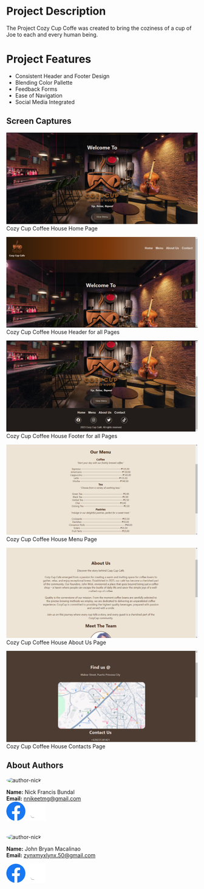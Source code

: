 # Project Description
The Project Cozy Cup Coffe was created to bring the coziness of a cup of Joe to each and every human being.

# Project Features

- Consistent Header and Footer Design
- Blending Color Pallette
- Feedback Forms 
- Ease of Navigation
- Social Media Integrated

##  Screen Captures
![homepage](/img/Screenshot%20(2).png) <br>
Cozy Cup Coffee House Home Page

![Header](/img/Screenshot%20(3).png) <br>
Cozy Cup Coffee House Header for all Pages

![Footer](/img/Screenshot%20(4).png) <br>
Cozy Cup Coffee House Footer for all Pages

![Menu](/img/Screenshot%20(5).png) <br>
Cozy Cup Coffee House Menu Page

![About](/img/Screenshot%20(6).png) <br>
Cozy Cup Coffee House About Us Page

![Contacts](/img/Screenshot%20(7).png) <br>
Cozy Cup Coffee House Contacts Page 

## About Authors

<img src="https://avatars.githubusercontent.com/u/114137754?v=4" alt="author-nick" style="border-radius:50%;" width="150">

**Name:** Nick Francis Bundal <br>
**Email:** nnikeetmg@gmail.com <br>
<a href="https://web.facebook.com/FrancineCarrelSaenzDiaz360"><img src="/img/Facebook.png" alt="facebook" width="50"></a>
<a href="https://github.com/minnjuu"><img src="/img/Github.png" alt="github" width="50"></a>
<br>
<br>

<img src="https://avatars.githubusercontent.com/u/114970133?v=4" alt="author-nick" style="border-radius:50%;" width="150">

**Name:** John Bryan Macalinao <br>
**Email:** zynxmyxlynx.50@gmail.com <br>

<a href="https://web.facebook.com/Brynt.Mcln"><img src="/img/Facebook.png" alt="facebook" width="50"></a>
<a href="https://github.com/BryzMcln"><img src="/img/Github.png" alt="github" width="50"></a>






